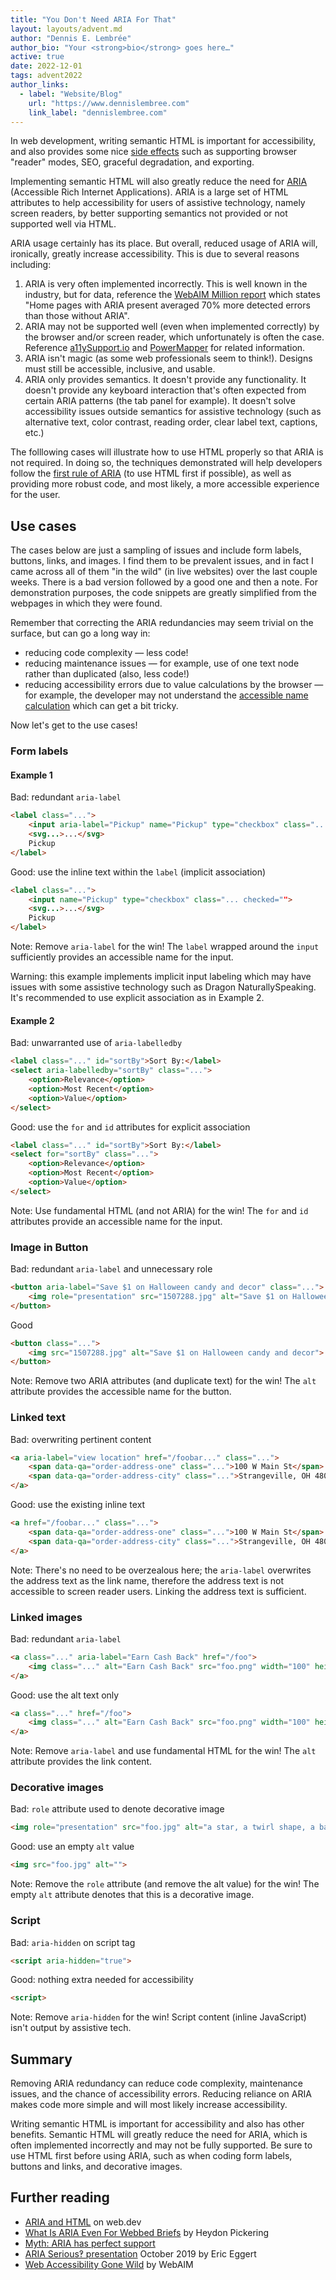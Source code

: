 ```yaml
---
title: "You Don't Need ARIA For That"
layout: layouts/advent.md
author: "Dennis E. Lembrée"
author_bio: "Your <strong>bio</strong> goes here…"
active: true
date: 2022-12-01
tags: advent2022
author_links:
  - label: "Website/Blog"
    url: "https://www.dennislembree.com"
    link_label: "dennislembree.com"
---
```



In web development, writing semantic HTML is important for accessibility, and also provides some nice [side effects](https://twitter.com/dennisl/status/1109875307601948672) such as supporting browser "reader" modes, SEO, graceful degradation, and exporting.

Implementing semantic HTML will also greatly reduce the need for [ARIA](https://www.w3.org/TR/wai-aria-1.1/) (Accessible Rich Internet Applications). ARIA is a large set of HTML attributes to help accessibility for users of assistive technology, namely screen readers, by better supporting semantics not provided or not supported well via HTML.

ARIA usage certainly has its place. But overall, reduced usage of ARIA will, ironically, greatly increase accessibility. This is due to several reasons including:

1. ARIA is very often implemented incorrectly. This is well known in the industry, but for data, reference the [WebAIM Million report](https://webaim.org/projects/million/#aria) which states "Home pages with ARIA present averaged 70% more detected errors than those without ARIA".
2. ARIA may not be supported well (even when implemented correctly) by the browser and/or screen reader, which unfortunately is often the case. Reference [a11ySupport.io](https://a11ysupport.io/) and [PowerMapper](https://www.powermapper.com/tests/screen-readers/aria/) for related information.
3. ARIA isn't magic (as some web professionals seem to think!). Designs must still be accessible, inclusive, and usable.
4. ARIA only provides semantics. It doesn't provide any functionality. It doesn't provide any keyboard interaction that's often expected from certain ARIA patterns (the tab panel for example). It doesn't solve accessibility issues outside semantics for assistive technology (such as alternative text, color contrast, reading order, clear label text, captions, etc.)

The folllowing cases will illustrate how to use HTML properly so that ARIA is not required. In doing so, the techniques demonstrated will help developers follow the [first rule of ARIA](https://www.w3.org/TR/using-aria/#rule1) (to use HTML first if possible), as well as providing more robust code, and most likely, a more accessible experience for the user.

## Use cases

The cases below are just a sampling of issues and include form labels, buttons, links, and images. I find them to be prevalent issues, and in fact I came across all of them "in the wild" (in live websites) over the last couple weeks. There is a bad version followed by a good one and then a note. For demonstration purposes, the code snippets are greatly simplified from the webpages in which they were found.

Remember that correcting the ARIA redundancies may seem trivial on the surface, but can go a long way in: 
- reducing code complexity — less code!
- reducing maintenance issues — for example, use of one text node rather than duplicated (also, less code!)
- reducing accessibility errors due to value calculations by the browser — for example, the developer may not understand the [accessible name calculation](https://www.w3.org/WAI/ARIA/apg/practices/names-and-descriptions/#name_calculation) which can get a bit tricky.

Now let's get to the use cases!

### Form labels

#### Example 1
<p class="code-label">Bad: redundant <code>aria-label</code></p>

```html
<label class="...">
    <input aria-label="Pickup" name="Pickup" type="checkbox" class="... checked="">
    <svg...>...</svg> 
    Pickup
</label>
```

<p class="code-label">Good: use the inline text within the <code>label</code> (implicit association)</p>

```html
<label class="...">
    <input name="Pickup" type="checkbox" class="... checked="">
    <svg...>...</svg> 
    Pickup
</label>
```

Note: Remove `aria-label` for the win! The `label` wrapped around the `input` sufficiently provides an accessible name for the input. 

Warning: this example implements implicit input labeling which may have issues with some assistive technology such as Dragon NaturallySpeaking. It's recommended to use explicit association as in Example 2.

#### Example 2

<p class="code-label">Bad: unwarranted use of <code>aria-labelledby</code></p>

```html
<label class="..." id="sortBy">Sort By:</label>
<select aria-labelledby="sortBy" class="...">
	<option>Relevance</option>
	<option>Most Recent</option>
	<option>Value</option>
</select>
```

<p class="code-label">Good: use the <code>for</code> and <code>id</code> attributes for explicit association</p>

```html
<label class="..." id="sortBy">Sort By:</label>
<select for="sortBy" class="...">
	<option>Relevance</option>
	<option>Most Recent</option>
	<option>Value</option>
</select>
```

Note: Use fundamental HTML (and not ARIA) for the win! The `for` and `id` attributes provide an accessible name for the input.

### Image in Button

<p class="code-label">Bad: redundant <code>aria-label</code> and unnecessary role</p>

```html
<button aria-label="Save $1 on Halloween candy and decor" class="...">
	<img role="presentation" src="1507288.jpg" alt="Save $1 on Halloween candy and decor">
</button>
```

<p class="code-label">Good</p>

```html
<button class="...">
	<img src="1507288.jpg" alt="Save $1 on Halloween candy and decor">
</button>
```

Note: Remove two ARIA attributes (and duplicate text) for the win! The `alt` attribute provides the accessible name for the button.

### Linked text

<p class="code-label">Bad: overwriting pertinent content</p>

```html
<a aria-label="view location" href="/foobar..." class="...">
	<span data-qa="order-address-one" class="...">100 W Main St</span>
	<span data-qa="order-address-city" class="...">Strangeville, OH 48000</span>
</a>
```

<p class="code-label">Good: use the existing inline text</p>

```html
<a href="/foobar..." class="...">
	<span data-qa="order-address-one" class="...">100 W Main St</span>
	<span data-qa="order-address-city" class="...">Strangeville, OH 48000</span>
</a>
```

Note: There's no need to be overzealous here; the `aria-label` overwrites the address text as the link name, therefore the address text is not accessible to screen reader users. Linking the address text is sufficient.

### Linked images

<p class="code-label">Bad: redundant <code>aria-label</code></p>

```html
<a class="..." aria-label="Earn Cash Back" href="/foo">
    <img class="..." alt="Earn Cash Back" src="foo.png" width="100" height="100">
</a>
```

<p class="code-label">Good: use the alt text only</p>

```html
<a class="..." href="/foo">
    <img class="..." alt="Earn Cash Back" src="foo.png" width="100" height="100">
</a>
```

Note: Remove `aria-label` and use fundamental HTML for the win! The `alt` attribute provides the link content.

### Decorative images

<p class="code-label">Bad: <code>role</code> attribute used to denote decorative image</p>

```html
<img role="presentation" src="foo.jpg" alt="a star, a twirl shape, a balloon">
```

<p class="code-label">Good: use an empty <code>alt</code> value</p>

```html
<img src="foo.jpg" alt="">
```

Note: Remove the `role` attribute (and remove the alt value) for the win! The empty `alt` attribute denotes that this is a decorative image.

### Script

<p class="code-label">Bad: <code>aria-hidden</code> on script tag</p>

```html
<script aria-hidden="true">
```

<p class="code-label">Good: nothing extra needed for accessibility</p>

```html
<script>
```

Note: Remove `aria-hidden` for the win! Script content (inline JavaScript) isn't output by assistive tech.

## Summary

Removing ARIA redundancy can reduce code complexity, maintenance issues, and the chance of accessibility errors. Reducing reliance on ARIA makes code more simple and will most likely increase accessibility.

Writing semantic HTML is important for accessibility and also has other benefits. Semantic HTML will greatly reduce the need for ARIA, which is often implemented incorrectly and may not be fully supported. Be sure to use HTML first before using ARIA, such as when coding form labels, buttons and links, and decorative images.

## Further reading

* [ARIA and HTML](https://web.dev/learn/accessibility/aria-html/) on web.dev
* [What Is ARIA Even For Webbed Briefs](https://briefs.video/videos/what-is-aria-even-for/) by Heydon Pickering
* [Myth: ARIA has perfect support](https://www.a11yproject.com/posts/aria-has-perfect-support/)
* [ARIA Serious‽ presentation](https://talks.yatil.net/1jBftF/) October 2019 by Eric Eggert
* [Web Accessibility Gone Wild](https://webaim.org/articles/gonewild/) by WebAIM

